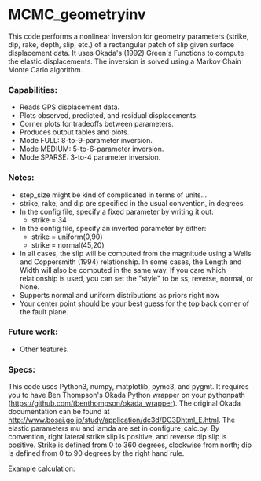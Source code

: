 # MCMC_geometryinv

This code performs a nonlinear inversion for geometry parameters (strike, dip, rake, depth, slip, etc.) of a rectangular patch of slip given surface displacement data. It uses Okada's (1992) Green's Functions to compute the elastic displacements. The inversion is solved using a Markov Chain Monte Carlo algorithm. 


### Capabilities: ###
* Reads GPS displacement data. 
* Plots observed, predicted, and residual displacements.
* Corner plots for tradeoffs between parameters. 
* Produces output tables and plots. 
* Mode FULL: 8-to-9-parameter inversion. 
* Mode MEDIUM: 5-to-6-parameter inversion. 
* Mode SPARSE: 3-to-4 parameter inversion. 

### Notes: ###
* step_size might be kind of complicated in terms of units... 
* strike, rake, and dip are specified in the usual convention, in degrees. 
* In the config file, specify a fixed parameter by writing it out: 
    * strike = 34
* In the config file, specify an inverted parameter by either: 
    * strike = uniform(0,90)
    * strike = normal(45,20)
* In all cases, the slip will be computed from the magnitude using a Wells and Coppersmith (1994) relationship. In some cases, the Length and Width will also be computed in the same way. If you care which relationship is used, you can set the "style" to be ss, reverse, normal, or None. 
* Supports normal and uniform distributions as priors right now
* Your center point should be your best guess for the top back corner of the fault plane. 

### Future work: ###
* Other features. 

### Specs: ###
This code uses Python3, numpy, matplotlib, pymc3, and pygmt. It requires you to have Ben Thompson's Okada Python wrapper on your pythonpath (https://github.com/tbenthompson/okada_wrapper). The original Okada documentation can be found at http://www.bosai.go.jp/study/application/dc3d/DC3Dhtml_E.html. The elastic parameters mu and lamda are set in configure_calc.py. By convention, right lateral strike slip is positive, and reverse dip slip is positive. Strike is defined from 0 to 360 degrees, clockwise from north; dip is defined from 0 to 90 degrees by the right hand rule.

Example calculation: 

